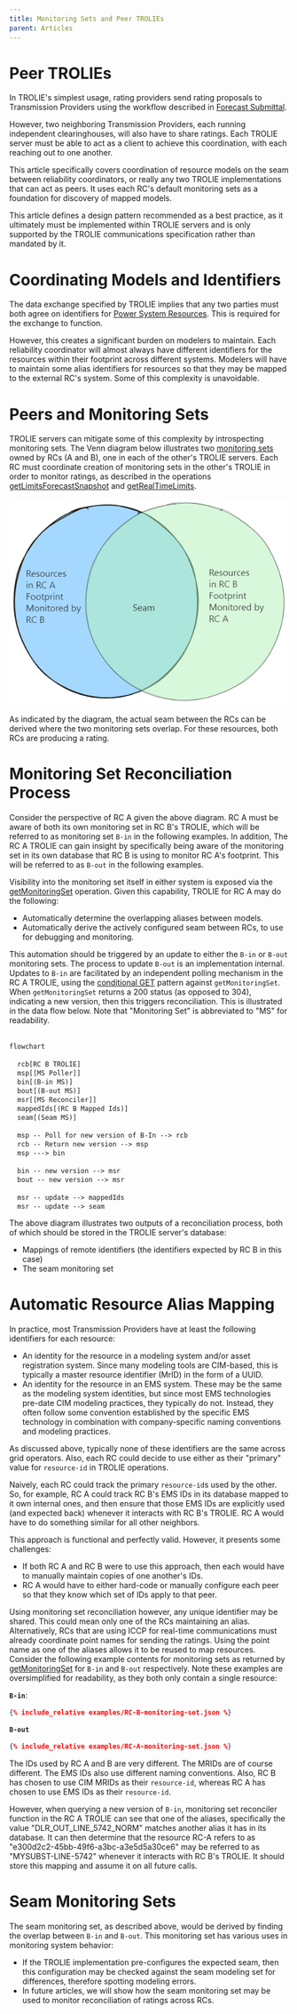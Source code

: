 ```yaml
---
title: Monitoring Sets and Peer TROLIEs
parent: Articles
---
```


# Peer TROLIEs

In TROLIE's simplest usage, rating providers send rating proposals to Transmission Providers
using the workflow described in [Forecast Submittal](../example-narratives/submitting-forecasts.md).  

However, two neighboring Transmission Providers, each running independent clearinghouses, will also
have to share ratings.  Each TROLIE server must be able to act as a client to achieve this coordination, 
with each reaching out to one another.  

This article specifically covers coordination of resource models on the seam between reliability 
coordinators, or really any two TROLIE implementations that can act as peers.  It uses each RC's 
default monitoring sets as a foundation for discovery of mapped models.  

This article defines a design pattern recommended as a best practice, as it ultimately must 
be implemented within TROLIE servers and is only supported by the TROLIE communications specification 
rather than mandated by it.  

# Coordinating Models and Identifiers
The data exchange specified by TROLIE implies that any two parties must both agree on identifiers for 
[Power System Resources](../concepts.md#power-system-resource-or-simply-resource).  This is required for 
the exchange to function.  

However, this creates a significant burden on modelers to maintain.  Each reliability coordinator will
almost always have different identifiers for the resources within their footprint across different 
systems.  Modelers will have to maintain some alias identifiers for resources so that they may be 
mapped to the external RC's system.  Some of this complexity is unavoidable.

# Peers and Monitoring Sets

TROLIE servers can mitigate some of this complexity by introspecting monitoring 
sets.  The Venn diagram below illustrates two [monitoring sets](../concepts.md#monitoring-sets) owned 
by RCs (A and B), one in each of the other's TROLIE servers.  Each RC must coordinate creation of 
monitoring sets in the other's TROLIE in order to monitor ratings, as described in the operations 
[getLimitsForecastSnapshot](../spec#tag/Forecasting/operation/getLimitsForecastSnapshot) and
[getRealTimeLimits](../spec#tag/Real-Time/operation/getRealTimeLimits).

![Peers](../images/Seam.excalidraw.png)

As indicated by the diagram, the actual seam between the RCs can be derived where the two monitoring sets
overlap.  For these resources, both RCs are producing a rating.  

# Monitoring Set Reconciliation Process

Consider the perspective of RC A given the above diagram.  RC A must be aware of both its own monitoring set
in RC B's TROLIE, which will be referred to as monitoring set `B-in` in the following examples.   In addition,
The RC A TROLIE can gain insight by specifically being aware of the monitoring set in its own database that 
RC B is using to monitor RC A's footprint.  This will be referred to as `B-out` in the following examples.  

Visibility into the monitoring set itself in either system is exposed via the 
[getMonitoringSet](../spec#tag/Monitoring-Sets/operation/getMonitoringSet) operation.  Given this capability, 
TROLIE for RC A may do the following:

* Automatically determine the overlapping aliases between models. 
* Automatically derive the actively configured seam between RCs, to use for debugging and monitoring.

This automation should be triggered by an update to either the `B-in` or `B-out` monitoring 
sets.  The process to update `B-out` is an implementation internal.  Updates to `B-in` are 
facilitated by an independent polling mechanism in the RC A TROLIE, using the 
[conditional GET](./conditional-GET.md) pattern against `getMonitoringSet`.  When 
`getMonitoringSet` returns a 200 status (as opposed to 304), indicating a new version, then this triggers 
reconciliation.  This is illustrated in the data flow below.  Note that "Monitoring Set"
is abbreviated to "MS" for readability.    

```mermaid

flowchart
   
  rcb[RC B TROLIE]  
  msp[[MS Poller]]
  bin[(B-in MS)]
  bout[(B-out MS)]
  msr[[MS Reconciler]]
  mappedIds[(RC B Mapped Ids)]
  seam[(Seam MS)]
  
  msp -- Poll for new version of B-In --> rcb
  rcb -- Return new version --> msp
  msp ---> bin

  bin -- new version --> msr
  bout -- new version --> msr

  msr -- update --> mappedIds
  msr -- update --> seam

```

The above diagram illustrates two outputs of a reconciliation process, both of which should be
stored in the TROLIE server's database:

* Mappings of remote identifiers (the identifiers expected by RC B in this case)
* The seam monitoring set

# Automatic Resource Alias Mapping
In practice, most Transmission Providers have at least the following identifiers for each resource:

* An identity for the resource in a modeling system and/or asset registration system.  Since many modeling tools are CIM-based, this is typically a master resource identifier (MrID) in the form of a UUID.  
* An identity for the resource in an EMS system.  These may be the same as the modeling system identities, but since most EMS technologies pre-date CIM modeling practices, they typically do not.  Instead, they often follow some convention established by the specific EMS technology in combination with company-specific naming conventions and modeling practices.  

As discussed above, typically none of these identifiers are the same across grid operators.  Also, each 
RC could decide to use either as their "primary" value for `resource-id` in TROLIE operations.  

Naively, each RC could track the primary `resource-id`s used by the other.  So, for example, 
RC A could track RC B's EMS IDs in its database mapped to it own internal ones, and then ensure that
those EMS IDs are explicitly used (and expected back) whenever it interacts with RC B's 
TROLIE.  RC A would have to do something similar for all other neighbors.  

This approach is functional and perfectly valid.  However, it presents some challenges:

* If both RC A and RC B were to use this approach, then each would have to manually maintain copies of one another's IDs.  
* RC A would have to either hard-code or manually configure each peer so that they know which set of IDs apply to that peer.  

Using monitoring set reconciliation however, any unique identifier may be shared.  This could mean only 
one of the RCs maintaining an alias.  Alternatively, RCs that are using ICCP for real-time 
communications must already coordinate point names for sending the ratings.  Using the point name as one of 
the aliases allows it to be reused to map resources.  Consider the following example contents for monitoring sets
as returned by [getMonitoringSet](../spec#tag/Monitoring-Sets/operation/getMonitoringSet) for `B-in` and `B-out` 
respectively.  Note these examples are oversimplified for readability, as they both only contain a single resource:

**`B-in`**:

```json
{% include_relative examples/RC-B-monitoring-set.json %}
```

**`B-out`**

```json
{% include_relative examples/RC-A-monitoring-set.json %}
```

The IDs used by RC A and B are very different.  The MRIDs are of course different.  The EMS IDs also use different
naming conventions.  Also, RC B has chosen to use CIM MRIDs as their `resource-id`, whereas RC A has chosen to 
use EMS IDs as their `resource-id`.  

However, when querying a new version of `B-in`, monitoring set reconciler function in the RC A TROLIE can see that 
one of the aliases, specifically the value "DLR_OUT_LINE_5742_NORM" matches another alias it has in its 
database.  It can then determine that the resource RC-A refers to as "e300d2c2-45bb-49f6-a3bc-a3e5d5a30ce6" 
may be referred to as "MYSUBST-LINE-5742" whenever it interacts with RC B's TROLIE.  It should store this mapping
and assume it on all future calls.  

# Seam Monitoring Sets 
The seam monitoring set, as described above, would be derived by finding the overlap between `B-in` and 
`B-out`.  This monitoring set has various uses in monitoring system behavior:

* If the TROLIE implementation pre-configures the expected seam, then this configuration may be checked against the seam modeling set for differences, therefore spotting modeling errors.  
* In future articles, we will show how the seam monitoring set may be used to monitor reconciliation of ratings across RCs.  